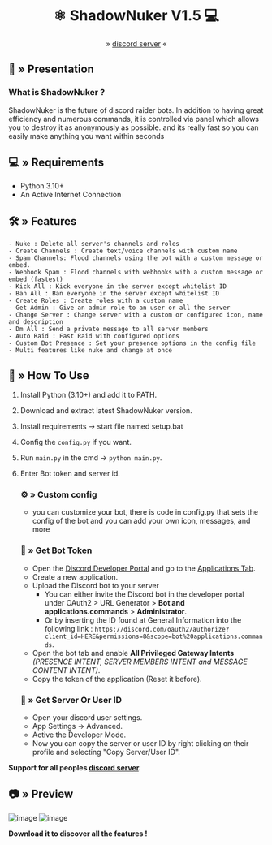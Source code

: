<div align="center">

# ⚛️ ShadowNuker V1.5 💻
  » [discord server](https://discord.gg/2S5hRh9xGb) «
</div>

## <a id="Presentation"></a>🤖 » Presentation
### What is ShadowNuker ? 
ShadowNuker is the future of discord raider bots. In addition to having great efficiency and numerous commands, it is controlled via panel which allows you to destroy it as anonymously as possible. and its really fast so you can easily make anything you want within seconds

## <a id="Requirements"></a>💻 » Requirements
- Python 3.10+
- An Active Internet Connection

## <a id="Features"></a>🛠 » Features
```
- Nuke : Delete all server's channels and roles
- Create Channels : Create text/voice channels with custom name
- Spam Channels: Flood channels using the bot with a custom message or embed.
- Webhook Spam : Flood channels with webhooks with a custom message or embed (fastest)
- Kick All : Kick everyone in the server except whitelist ID
- Ban All : Ban everyone in the server except whitelist ID
- Create Roles : Create roles with a custom name
- Get Admin : Give an admin role to an user or all the server
- Change Server : Change server with a custom or configured icon, name and description
- Dm All : Send a private message to all server members
- Auto Raid : Fast Raid with configured options
- Custom Bot Presence : Set your presence options in the config file
- Multi features like nuke and change at once
```

## <a id="How To Use"></a>📜 » How To Use
1. Install Python (3.10+) and add it to PATH.
2. Download and extract latest ShadowNuker version.
3. Install requirements → start file named setup.bat
4. Config the `config.py` if you want.
5. Run `main.py` in the cmd → `python main.py`.
6. Enter Bot token and server id.
   ### ⚙️ » Custom config
   - you can customize your bot, there is code in config.py that sets the config of the bot and you can add your own icon, messages, and more
   ### 🤖 » Get Bot Token
   - Open the [Discord Developer Portal](https://discord.com/developers/) and go to the [Applications Tab](https://discord.com/developers/applications).
   - Create a new application.
   - Upload the Discord bot to your server
      - You can either invite the Discord bot in the developer portal under OAuth2 > URL Generator > **Bot and applications.commands** > **Administrator**.
      - Or by inserting the ID found at General Information into the following link : `https://discord.com/oauth2/authorize?client_id=HERE&permissions=8&scope=bot%20applications.commands`.
   - Open the bot tab and enable **All Privileged Gateway Intents** *(PRESENCE INTENT, SERVER MEMBERS INTENT and MESSAGE CONTENT INTENT)*.
   - Copy the token of the application (Reset it before).
     
   ### 🪪 »  Get Server Or User ID
   - Open your discord user settings.
   - App Settings → Advanced.
   - Active the Developer Mode.
   - Now you can copy the server or user ID by right clicking on their profile and selecting "Copy Server/User ID".

**Support for all peoples [discord server](https://discord.gg/2S5hRh9xGb).**

## <a id="Preview"></a>📷 » Preview 
![image](https://i.ibb.co/990JnFY/Sn-mek-obrazovky-3.png)
![image](https://i.ibb.co/JBGHRGt/Sn-mek-obrazovky-5.png)

**Download it to discover all the features !** 

